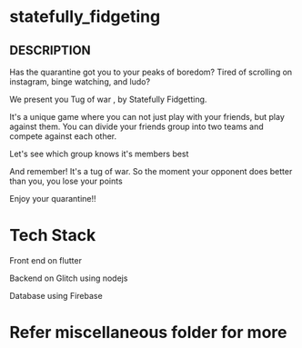 # statefully_fidgeting



## DESCRIPTION

Has the quarantine got you to your peaks of boredom?
Tired of scrolling on instagram, binge watching, and ludo?

We present you Tug of war , by Statefully Fidgetting.

It's a unique game where you can not just play with your friends, but play against them.
You can divide your friends group into two teams and compete against each other.

Let's see which group knows it's members best

And remember!
It's a tug of war. So the moment your opponent does better than you, you lose your points

Enjoy your quarantine!!

# Tech Stack

Front end on flutter

Backend on Glitch using nodejs

Database using Firebase

# Refer miscellaneous folder for more

